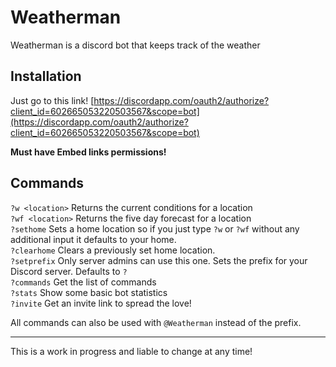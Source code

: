# Weatherman

Weatherman is a discord bot that keeps track of the weather

## Installation

Just go to this link! [https://discordapp.com/oauth2/authorize?client_id=602665053220503567&scope=bot](https://discordapp.com/oauth2/authorize?client_id=602665053220503567&scope=bot)

**Must have Embed links permissions!**

## Commands

`?w <location>` Returns the current conditions for a location    
`?wf <location>` Returns the five day forecast for a location    
`?sethome` Sets a home location so if you just type `?w` or `?wf` without any additional input it defaults to your home.    
`?clearhome` Clears a previously set home location.    
`?setprefix` Only server admins can use this one. Sets the prefix for your Discord server. Defaults to `?`    
`?commands` Get the list of commands    
`?stats` Show some basic bot statistics    
`?invite` Get an invite link to spread the love!


All commands can also be used with `@Weatherman` instead of the prefix.

---

This is a work in progress and liable to change at any time!
